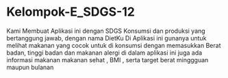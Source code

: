 # Kelompok-E_SDGS-12
Kami Membuat Aplikasi ini dengan SDGS Konsumsi dan produksi yang bertanggung jawab, dengan nama DietKu
Di Aplikasi ini gunanya untuk melihat makanan yang cocok untuk di konsumsi dengan memasukkan Berat badan, tinggi badan dan makanan alergi
di dalam aplikasi ini juga ada informasi makanan makanan sehat , BMI , serta target berat minggguan maupun bulanan
